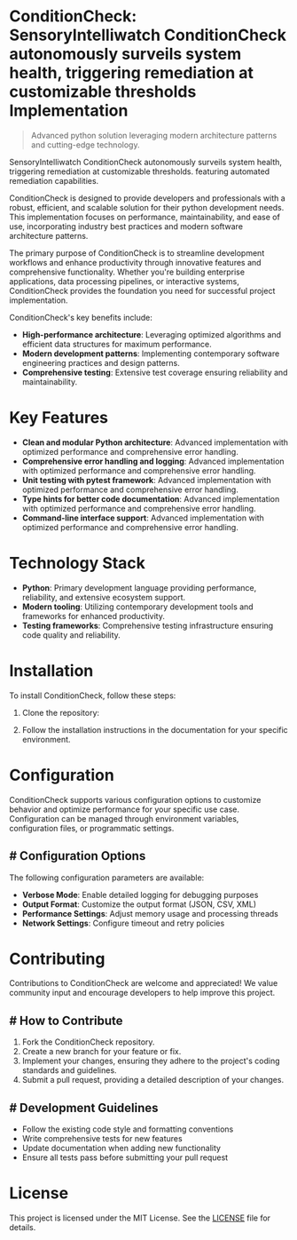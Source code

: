 <!-- fallback_ConditionCheck_20250806034655_73975 -->

# ConditionCheck: SensoryIntelliwatch ConditionCheck autonomously surveils system health, triggering remediation at customizable thresholds Implementation
> Advanced python solution leveraging modern architecture patterns and cutting-edge technology.

SensoryIntelliwatch ConditionCheck autonomously surveils system health, triggering remediation at customizable thresholds. featuring automated remediation capabilities.

ConditionCheck is designed to provide developers and professionals with a robust, efficient, and scalable solution for their python development needs. This implementation focuses on performance, maintainability, and ease of use, incorporating industry best practices and modern software architecture patterns.

The primary purpose of ConditionCheck is to streamline development workflows and enhance productivity through innovative features and comprehensive functionality. Whether you're building enterprise applications, data processing pipelines, or interactive systems, ConditionCheck provides the foundation you need for successful project implementation.

ConditionCheck's key benefits include:

* **High-performance architecture**: Leveraging optimized algorithms and efficient data structures for maximum performance.
* **Modern development patterns**: Implementing contemporary software engineering practices and design patterns.
* **Comprehensive testing**: Extensive test coverage ensuring reliability and maintainability.

# Key Features

* **Clean and modular Python architecture**: Advanced implementation with optimized performance and comprehensive error handling.
* **Comprehensive error handling and logging**: Advanced implementation with optimized performance and comprehensive error handling.
* **Unit testing with pytest framework**: Advanced implementation with optimized performance and comprehensive error handling.
* **Type hints for better code documentation**: Advanced implementation with optimized performance and comprehensive error handling.
* **Command-line interface support**: Advanced implementation with optimized performance and comprehensive error handling.

# Technology Stack

* **Python**: Primary development language providing performance, reliability, and extensive ecosystem support.
* **Modern tooling**: Utilizing contemporary development tools and frameworks for enhanced productivity.
* **Testing frameworks**: Comprehensive testing infrastructure ensuring code quality and reliability.

# Installation

To install ConditionCheck, follow these steps:

1. Clone the repository:


2. Follow the installation instructions in the documentation for your specific environment.

# Configuration

ConditionCheck supports various configuration options to customize behavior and optimize performance for your specific use case. Configuration can be managed through environment variables, configuration files, or programmatic settings.

## # Configuration Options

The following configuration parameters are available:

* **Verbose Mode**: Enable detailed logging for debugging purposes
* **Output Format**: Customize the output format (JSON, CSV, XML)
* **Performance Settings**: Adjust memory usage and processing threads
* **Network Settings**: Configure timeout and retry policies

# Contributing

Contributions to ConditionCheck are welcome and appreciated! We value community input and encourage developers to help improve this project.

## # How to Contribute

1. Fork the ConditionCheck repository.
2. Create a new branch for your feature or fix.
3. Implement your changes, ensuring they adhere to the project's coding standards and guidelines.
4. Submit a pull request, providing a detailed description of your changes.

## # Development Guidelines

* Follow the existing code style and formatting conventions
* Write comprehensive tests for new features
* Update documentation when adding new functionality
* Ensure all tests pass before submitting your pull request

# License

This project is licensed under the MIT License. See the [LICENSE](https://github.com/QOZU/ConditionCheck/blob/main/LICENSE) file for details.
